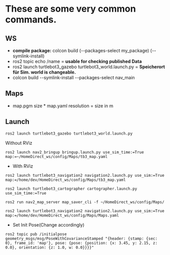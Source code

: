 # These are some very common commands.
## WS
- **compile package:** colcon build (--packages-select my_package) (--symlink-install)
- ros2 topic echo /name = **usable for checking published Data**
- ros2 launch turtlebot3_gazebo turtlebot3_world.launch.py = **Speicherort für Sim. world is changeable.**
- colcon build --symlink-install --packages-select nav_main

## Maps 
- map.pgm size * map.yaml resolution = size in m

## Launch
```
ros2 launch turtlebot3_gazebo turtlebot3_world.launch.py
```
Without RViz
```
ros2 launch nav2_bringup bringup.launch.py use_sim_time:=True map:=~/HomeDirect_ws/config/Maps/tb3_map.yaml
```
- With RViz
```
ros2 launch turtlebot3_navigation2 navigation2.launch.py use_sim:=True map:=/home/dev/HomeDirect_ws/config/Maps/tb3_map.yaml
```
```
ros2 launch turtlebot3_cartographer cartographer.launch.py use_sim_time:=True
```
```
ros2 run nav2_map_server map_saver_cli -f ~/HomeDirect_ws/config/Maps/
```
```
ros2 launch turtlebot3_navigation2 navigation2.launch.py use_sim:=True map:=/home/dev/HomeDirect_ws/config/Maps/Maps.yaml
```
- Set Init Pose(Change accordingly)
```
ros2 topic pub /initialpose geometry_msgs/msg/PoseWithCovarianceStamped "{header: {stamp: {sec: 0}, frame_id: 'map'}, pose: {pose: {position: {x: 3.45, y: 2.15, z: 0.0}, orientation: {z: 1.0, w: 0.0}}}}"
```